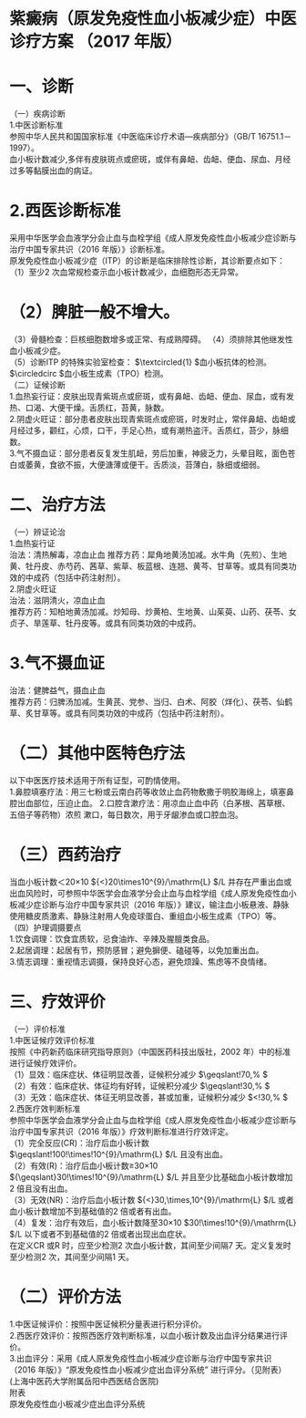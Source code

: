 # 紫癜病（原发免疫性血小板减少症）中医诊疗方案 （2017 年版）  
# 一、诊断  
（一）疾病诊断  
1.中医诊断标准  
参照中华人民共和国国家标准《中医临床诊疗术语—疾病部分》（GB/T 16751.1－1997）。  
血小板计数减少,多伴有皮肤斑点或瘀斑，或伴有鼻衄、齿衄、便血、尿血、月经过多等黏膜出血的病证。  
# 2.西医诊断标准  
采用中华医学会血液学分会止血与血栓学组《成人原发免疫性血小板减少症诊断与治疗中国专家共识（2016 年版）》诊断标准。  
原发免疫性血小板减少症（ITP）的诊断是临床排除性诊断，其诊断要点如下：  
（1）至少2 次血常规检查示血小板计数减少，血细胞形态无异常。  
# （2）脾脏一般不增大。  
（3）骨髓检查：巨核细胞数增多或正常、有成熟障碍。 （4）须排除其他继发性血小板减少症。  
（5）诊断ITP 的特殊实验室检查： $\textcircled{1} $血小板抗体的检测。 $\circledcirc $血小板生成素（TPO）检测。  
（二）证候诊断  
1.血热妄行证：皮肤出现青紫斑点或瘀斑，或有鼻衄、齿衄、便血、尿血，或有发热、口渴、大便干燥。舌质红，苔黄，脉数。  
2.阴虚火旺证：部分患者皮肤出现青紫斑点或瘀斑，时发时止，常伴鼻衄、齿衄或月经过多，颧红，心烦，口干，手足心热，或有潮热盗汗。舌质红，苔少，脉细数。  
3.气不摄血证：部分患者反复发生肌衄，劳后加重，神疲乏力，头晕目眩，面色苍白或萎黄，食欲不振，大便溏薄或便干。舌质淡，苔薄白，脉细或细弱。  
# 二、治疗方法  
（一）辨证论治  
1.血热妄行证  
治法：清热解毒，凉血止血  推荐方药：犀角地黄汤加减。水牛角（先煎）、生地黄、牡丹皮、赤芍药、茜草、紫草、板蓝根、连翘、黄芩、甘草等。或具有同类功效的中成药（包括中药注射剂）。  
2.阴虚火旺证  
治法：滋阴清火，凉血止血  
推荐方药：知柏地黄汤加减。炒知母、炒黄柏、生地黄、山茱萸、山药、茯苓、女贞子、旱莲草、牡丹皮等。或具有同类功效的中成药。  
# 3.气不摄血证  
治法：健脾益气，摄血止血  
推荐方药：归脾汤加减。生黄芪、党参、当归、白术、阿胶（烊化）、茯苓、仙鹤草、炙甘草等。或具有同类功效的中成药（包括中药注射剂）。  
# （二）其他中医特色疗法  
以下中医医疗技术适用于所有证型，可酌情使用。  
1.鼻腔填塞疗法：用三七粉或云南白药等收敛止血药物敷撒于明胶海绵上，填塞鼻腔出血部位，压迫止血。  2.口腔含漱疗法：用凉血止血中药（白茅根、茜草根、五倍子等药物）浓煎 漱口，每日数次，用于牙龈渗血或口腔血泡。  
# （三）西药治疗  
当血小板计数＜20×10 ${<}20\times10^{9}/\mathrm{L} $/L 并存在严重出血或出血风险时，可参照中华医学会血液学分会止血与血栓学组《成人原发免疫性血小板减少症诊断与治疗中国专家共识（2016 年版）》建议，输注血小板悬液、静脉使用糖皮质激素、静脉注射用人免疫球蛋白、重组血小板生成素（TPO）等。  
（四）护理调摄要点  
1.饮食调理：饮食宜质软，忌食油炸、辛辣及腥膻类食品。  
2.起居调理：起居有节，预防感冒；避免摒便、磕碰等，以免加重出血。  
3.情志调理：重视情志调摄，保持良好心态，避免烦躁、焦虑等不良情绪。  
# 三、疗效评价  
（一）评价标准  
1.中医证候疗效评价标准  
按照《中药新药临床研究指导原则》（中国医药科技出版社，2002 年）中的标准进行证候疗效评价。  
（1）显效：临床症状、体征明显改善，证候积分减少 $\geqslant\!70\,\% $  
（2）有效：临床症状、体征均有好转，证候积分减少 $\geqslant\!30\,\% $  
（3）无效：临床症状、体征无明显改善，甚或加重，证候积分减少 $<\!30\,\% $  
2.西医疗效判断标准  
参照中华医学会血液学分会止血与血栓学组《成人原发免疫性血小板减少症诊断与治疗中国专家共识（2016 年版）》疗效判断标准进行疗效评定。  
（1）完全反应(CR)：治疗后血小板计数 $\geqslant\!100\!\times\!10^{9}/\mathrm{L} $/L 且没有出血。  
（2）有效(R)：治疗后血小板计数≥30×10 ${\geqslant}30\!\times\!10^{9}/\mathrm{L} $/L 并且至少比基础血小板计数增加2 倍且没有出血。  
（3）无效(NR)：治疗后血小板计数 ${<}30\,\times\,10^{9}/\mathrm{L} $/L 或者血小板计数增加不到基础值的2 倍或者有出血。  
（4）复发：治疗有效后，血小板计数降至30×10 $30\!\times\!10^{9}/\mathrm{L} $/L 以下或者不到基础值的2 倍或者出现出血症状。  
在定义CR 或R 时，应至少检测2 次血小板计数，其间至少间隔7 天。定义复发时至少检测2 次，其间至少间隔1 天。  
# （二）评价方法  
1.中医证候评价：按照中医证候积分量表进行积分评价。  
2.西医疗效评价：按照西医疗效判断标准，以血小板计数及出血评分结果进行评价。  
3.出血评分：采用《成人原发免疫性血小板减少症诊断与治疗中国专家共识（2016 年版）》“原发免疫性血小板减少症出血评分系统” 进行评分。（见附表）  
(上海中医药大学附属岳阳中西医结合医院)  
附表  
原发免疫性血小板减少症出血评分系统 
